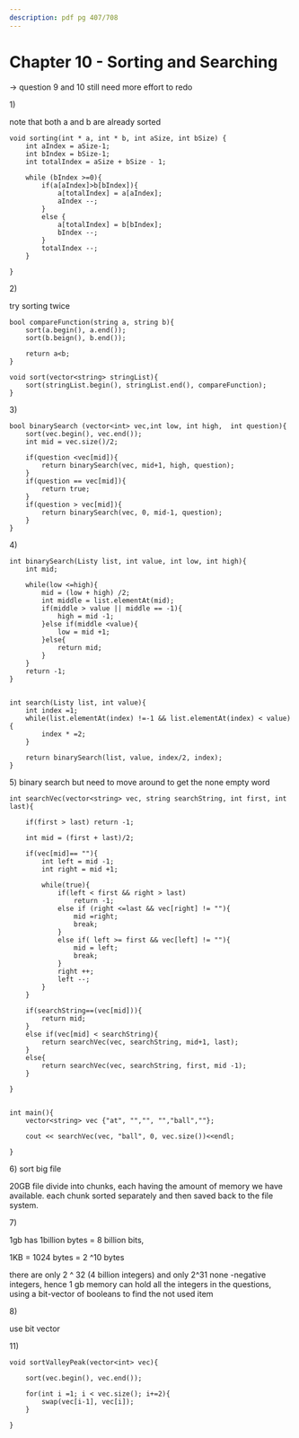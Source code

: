 ```yaml
---
description: pdf pg 407/708
---
```


# Chapter 10 - Sorting and Searching

-&gt; question 9 and 10 still need more effort to redo 



1\)

note that both a and b are already sorted 

```text
void sorting(int * a, int * b, int aSize, int bSize) {
	int aIndex = aSize-1;
	int bIndex = bSize-1;
	int totalIndex = aSize + bSize - 1;

	while (bIndex >=0){
		if(a[aIndex]>b[bIndex]){
			a[totalIndex] = a[aIndex];
			aIndex --;
		}
		else {
			a[totalIndex] = b[bIndex];
			bIndex --;
		}
		totalIndex --;
	}

}
```

2\) 

try sorting twice 

```text
bool compareFunction(string a, string b){
	sort(a.begin(), a.end());
	sort(b.beign(), b.end());

	return a<b; 
}

void sort(vector<string> stringList){
	sort(stringList.begin(), stringList.end(), compareFunction);
}
```

3\) 

```text
bool binarySearch (vector<int> vec,int low, int high,  int question){
	sort(vec.begin(), vec.end());
	int mid = vec.size()/2;

	if(question <vec[mid]){
		return binarySearch(vec, mid+1, high, question);
	}
	if(question == vec[mid]){
		return true;
	}
	if(question > vec[mid]){
		return binarySearch(vec, 0, mid-1, question);
	}
}

```

4\) 

```text
int binarySearch(Listy list, int value, int low, int high){
	int mid;

	while(low <=high){
		mid = (low + high) /2;
		int middle = list.elementAt(mid);
		if(middle > value || middle == -1){
			high = mid -1;
		}else if(middle <value){
			low = mid +1;
		}else{
			return mid;
		}
	}
	return -1;
}


int search(Listy list, int value){
	int index =1;
	while(list.elementAt(index) !=-1 && list.elementAt(index) < value){
		index * =2;
	}

	return binarySearch(list, value, index/2, index);
}
```

5\) binary search but need to move around to get the none empty word

```text
int searchVec(vector<string> vec, string searchString, int first, int last){

	if(first > last) return -1;

	int mid = (first + last)/2;

	if(vec[mid]== ""){
		int left = mid -1;
		int right = mid +1;

		while(true){
			if(left < first && right > last)
				return -1;
			else if (right <=last && vec[right] != ""){
				mid =right;
				break;
			}
			else if( left >= first && vec[left] != ""){
				mid = left;
				break;
			}
			right ++;
			left --;
		}
	}

	if(searchString==(vec[mid])){
		return mid;
	}
	else if(vec[mid] < searchString){
		return searchVec(vec, searchString, mid+1, last);
	}
	else{
		return searchVec(vec, searchString, first, mid -1);
	}

}


int main(){
	vector<string> vec {"at", "","", "","ball",""};

	cout << searchVec(vec, "ball", 0, vec.size())<<endl;

}
```

6\) sort big file

20GB file divide into chunks, each having the amount of memory we have available. each chunk sorted separately and then saved back to the file system.

7\)

1gb has 1billion bytes = 8 billion bits, 

1KB = 1024 bytes = 2 ^10 bytes

there are only 2 ^ 32 \(4 billion integers\) and only 2^31 none -negative integers, hence 1 gb memory can hold all the integers in the questions, using a bit-vector of booleans to find the not used item 

8\)

use bit vector 

11\)

```text
void sortValleyPeak(vector<int> vec){

	sort(vec.begin(), vec.end());

	for(int i =1; i < vec.size(); i+=2){
		swap(vec[i-1], vec[i]);
	}

}
```

